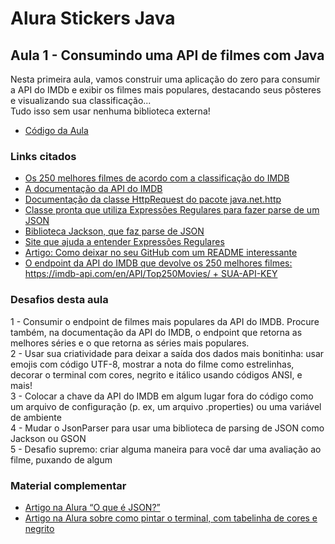 # Alura Stickers Java

## Aula 1 - Consumindo uma API de filmes com Java

Nesta primeira aula, vamos construir uma aplicação do zero para consumir a API do IMDb e exibir os filmes mais populares, destacando seus pôsteres e visualizando sua classificação...   
Tudo isso sem usar nenhuma biblioteca externa!

- [Código da Aula](https://github.com/alura-cursos/imersao-java/tree/aula1)

### Links citados
- [Os 250 melhores filmes de acordo com a classificação do IMDB](https://www.imdb.com/chart/top/)
- [A documentação da API do IMDB](https://imdb-api.com/api)
- [Documentação da classe HttpRequest do pacote java.net.http](https://docs.oracle.com/en/java/javase/17/docs/api/java.net.http/java/net/http/HttpRequest.html)
- [Classe pronta que utiliza Expressões Regulares para fazer parse de um JSON](https://gist.github.com/alexandreaquiles/cf337d3bcb59dd790ed2b08a0a4db7a3)
- [Biblioteca Jackson, que faz parse de JSON](https://github.com/FasterXML/jackson)
- [Site que ajuda a entender Expressões Regulares](https://regex101.com/) 
- [Artigo: Como deixar no seu GitHub com um README interessante](https://www.alura.com.br/artigos/escrever-bom-readme)
- [O endpoint da API do IMDB que devolve os 250 melhores filmes: https://imdb-api.com/en/API/Top250Movies/ + SUA-API-KEY](https://imdb-api.com/en/API/Top250Movies/)

### Desafios desta aula
1 - Consumir o endpoint de filmes mais populares da API do IMDB. Procure também, na documentação da API do IMDB, o endpoint que retorna as melhores séries e o que retorna as séries mais populares.  
2 - Usar sua criatividade para deixar a saída dos dados mais bonitinha: usar emojis com código UTF-8, mostrar a nota do filme como estrelinhas, decorar o terminal com cores, negrito e itálico usando   códigos ANSI, e mais!  
3 - Colocar a chave da API do IMDB em algum lugar fora do código como um arquivo de configuração (p. ex, um arquivo .properties) ou uma variável de ambiente  
4 - Mudar o JsonParser para usar uma biblioteca de parsing de JSON como Jackson ou GSON  
5 - Desafio supremo: criar alguma maneira para você dar uma avaliação ao filme, puxando de algum   

### Material complementar

- [Artigo na Alura “O que é JSON?”](https://www.alura.com.br/artigos/o-que-e-json)
- [Artigo na Alura sobre como pintar o terminal, com tabelinha de cores e negrito](https://www.alura.com.br/artigos/decorando-terminal-cores-emojis)

